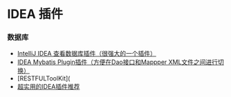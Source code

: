 # IDEA 插件

### 数据库

- [IntelliJ IDEA 查看数据库插件（很强大的一个插件）](https://blog.csdn.net/qq_20042935/article/details/89307991)
- [IDEA Mybatis Plugin插件（方便在Dao接口和Mappper XML文件之间进行切换）](https://blog.csdn.net/lichuangcsdn/article/details/80862172)
- [RESTFULToolKit](
- [超实用的IDEA插件推荐](https://blog.csdn.net/w605283073/article/details/89163627)